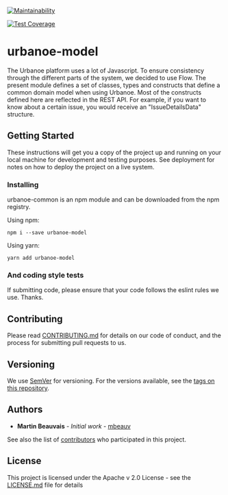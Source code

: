 [![Maintainability](https://api.codeclimate.com/v1/badges/a99a88d28ad37a79dbf6/maintainability)](https://codeclimate.com/github/codeclimate/codeclimate/maintainability)

[![Test Coverage](https://api.codeclimate.com/v1/badges/a99a88d28ad37a79dbf6/test_coverage)](https://codeclimate.com/github/codeclimate/codeclimate/test_coverage)


# urbanoe-model

The Urbanoe platform uses a lot of Javascript.  To ensure consistency through the different parts of the system, we decided to use Flow. The present module defines a set of classes, types and constructs that define a common domain model when using Urbanoe.  Most of the constructs defined here are reflected in the REST API.  For example, if you want to know about a certain issue, you would receive an "IssueDetailsData" structure.

## Getting Started

These instructions will get you a copy of the project up and running on your local machine for development and testing purposes. See deployment for notes on how to deploy the project on a live system.

### Installing

urbanoe-common is an npm module and can be downloaded from the npm registry.

Using npm:

```
npm i --save urbanoe-model
```

Using yarn:

```
yarn add urbanoe-model
```

### And coding style tests

If submitting code, please ensure that your code follows the eslint rules we use. Thanks.

## Contributing

Please read [CONTRIBUTING.md](https://gist.github.com/mbeauv/214b791a2512201886e4833a3c64241f) for details on our code of conduct, and the process for submitting pull requests to us.

## Versioning

We use [SemVer](http://semver.org/) for versioning. For the versions available, see the [tags on this repository](https://github.com/your/project/tags).

## Authors

* **Martin Beauvais** - *Initial work* - [mbeauv](https://github.com/mbeauv)

See also the list of [contributors](https://github.com/mbeauv/urbanoe-model/contributors) who participated in this project.

## License

This project is licensed under the Apache v 2.0 License - see the [LICENSE.md](LICENSE.md) file for details
